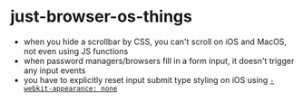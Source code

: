 # just-browser-os-things
- when you hide a scrollbar by CSS, you can't scroll on iOS and MacOS, not even using JS functions
- when password managers/browsers fill in a form input, it doesn't trigger any input events
- you have to explicitly reset input submit type styling on iOS using [`-webkit-appearance: none`](https://stackoverflow.com/a/5452829/15613610) 
